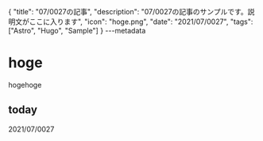 {
  "title": "07/0027の記事",
  "description": "07/0027の記事のサンプルです。説明文がここに入ります",
  "icon": "hoge.png",
  "date": "2021/07/0027",
  "tags": ["Astro", "Hugo", "Sample"]
}
---metadata

# hoge
hogehoge

## today
2021/07/0027